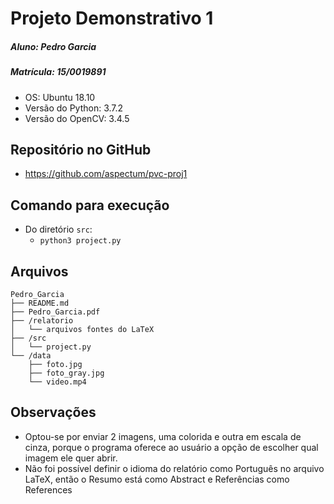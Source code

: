 # Projeto Demonstrativo 1
##### Aluno: Pedro Garcia
##### Matrícula: 15/0019891

* OS: Ubuntu 18.10
* Versão do Python: 3.7.2
* Versão do OpenCV: 3.4.5

## Repositório no GitHub
* https://github.com/aspectum/pvc-proj1

## Comando para execução
* Do diretório `src`:
    - `python3 project.py`

## Arquivos
```
Pedro_Garcia
├── README.md
├── Pedro_Garcia.pdf
├── /relatorio
│   └── arquivos fontes do LaTeX
├── /src
│   └── project.py
└── /data
    ├── foto.jpg
    ├── foto_gray.jpg
    └── video.mp4
```

## Observações
* Optou-se por enviar 2 imagens, uma colorida e outra em escala de cinza, porque o programa oferece ao usuário a opção de escolher qual imagem ele quer abrir.
* Não foi possível definir o idioma do relatório como Português no arquivo LaTeX, então o Resumo está como Abstract e Referências como References